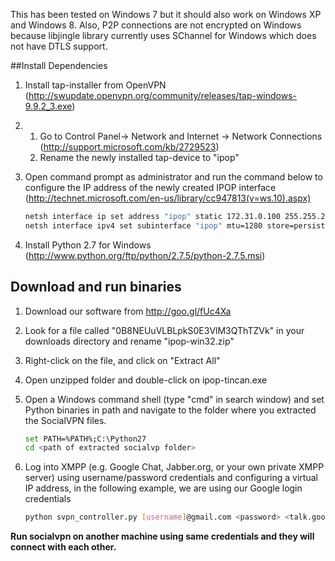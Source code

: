 This has been tested on Windows 7 but it should also work on Windows XP and Windows 8. Also, P2P connections are not encrypted on Windows because libjingle library currently uses SChannel for Windows which does not have DTLS support.

##Install Dependencies

1.  Install tap-installer from OpenVPN (http://swupdate.openvpn.org/community/releases/tap-windows-9.9.2_3.exe)

2.  1) Go to Control Panel-> Network and Internet -> Network Connections (http://support.microsoft.com/kb/2729523)
    2) Rename the newly installed tap-device to "ipop" 

3.  Open command prompt as administrator and run the command below to configure the IP address of the newly created IPOP interface (http://technet.microsoft.com/en-us/library/cc947813(v=ws.10).aspx) 

    ```bash
    netsh interface ip set address "ipop" static 172.31.0.100 255.255.255.0
    netsh interface ipv4 set subinterface "ipop" mtu=1280 store=persistent
    ```

4.  Install Python 2.7 for Windows (http://www.python.org/ftp/python/2.7.5/python-2.7.5.msi)

## Download and run binaries

1.  Download our software from http://goo.gl/fUc4Xa

2.  Look for a file called "0B8NEUuVLBLpkS0E3VlM3QThTZVk" in your downloads directory and rename "ipop-win32.zip"

3.  Right-click on the file, and click on "Extract All"

4.  Open unzipped folder and double-click on ipop-tincan.exe

5.  Open a Windows command shell (type "cmd" in search window) and set Python binaries in path and navigate to the folder where you extracted the SocialVPN files.

    ```bash
    set PATH=%PATH%;C:\Python27
    cd <path of extracted socialvp folder>
    ```

6.  Log into XMPP (e.g. Google Chat, Jabber.org, or your own private XMPP server) using username/password credentials and configuring a virtual IP address, in the following example, we are using our Google login credentials

    ```bash
    python svpn_controller.py [username]@gmail.com <password> <talk.google.com>
    ```


**Run socialvpn on another machine using same credentials and they will connect
with each other.**